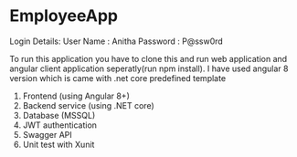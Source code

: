 # EmployeeApp

Login Details:
User Name : Anitha
Password : P@ssw0rd

To run this application you have to clone this and run web application and angular client application seperatly(run npm install).
I have used angular 8 version which is came with .net core predefined template

1. Frontend (using Angular 8+)
2. Backend service (using .NET core)
3. Database (MSSQL)
4. JWT authentication 
5. Swagger API
6. Unit test with Xunit
